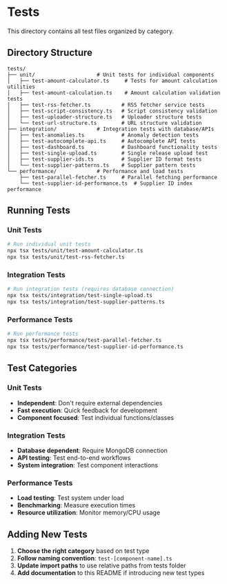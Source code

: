 # Tests

This directory contains all test files organized by category.

## Directory Structure

```
tests/
├── unit/                    # Unit tests for individual components
│   ├── test-amount-calculator.ts     # Tests for amount calculation utilities
│   ├── test-amount-calculation.ts    # Amount calculation validation tests
│   ├── test-rss-fetcher.ts          # RSS fetcher service tests
│   ├── test-script-consistency.ts   # Script consistency validation
│   ├── test-uploader-structure.ts   # Uploader structure tests
│   └── test-url-structure.ts        # URL structure validation
├── integration/             # Integration tests with database/APIs
│   ├── test-anomalies.ts            # Anomaly detection tests
│   ├── test-autocomplete-api.ts     # Autocomplete API tests
│   ├── test-dashboard.ts            # Dashboard functionality tests
│   ├── test-single-upload.ts        # Single release upload test
│   ├── test-supplier-ids.ts         # Supplier ID format tests
│   └── test-supplier-patterns.ts    # Supplier pattern tests
└── performance/             # Performance and load tests
    ├── test-parallel-fetcher.ts     # Parallel fetching performance
    └── test-supplier-id-performance.ts  # Supplier ID index performance
```

## Running Tests

### Unit Tests
```bash
# Run individual unit tests
npx tsx tests/unit/test-amount-calculator.ts
npx tsx tests/unit/test-rss-fetcher.ts
```

### Integration Tests
```bash
# Run integration tests (requires database connection)
npx tsx tests/integration/test-single-upload.ts
npx tsx tests/integration/test-supplier-patterns.ts
```

### Performance Tests
```bash
# Run performance tests
npx tsx tests/performance/test-parallel-fetcher.ts
npx tsx tests/performance/test-supplier-id-performance.ts
```

## Test Categories

### Unit Tests
- **Independent**: Don't require external dependencies
- **Fast execution**: Quick feedback for development
- **Component focused**: Test individual functions/classes

### Integration Tests
- **Database dependent**: Require MongoDB connection
- **API testing**: Test end-to-end workflows
- **System integration**: Test component interactions

### Performance Tests
- **Load testing**: Test system under load
- **Benchmarking**: Measure execution times
- **Resource utilization**: Monitor memory/CPU usage

## Adding New Tests

1. **Choose the right category** based on test type
2. **Follow naming convention**: `test-[component-name].ts`
3. **Update import paths** to use relative paths from tests folder
4. **Add documentation** to this README if introducing new test types
